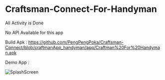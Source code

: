 # Craftsman-Connect-For-Handyman
All Activity is Done

No API Available for this app

Build Apk :
https://github.com/PengPengPoka/Craftsman-Connect/blob/craftmanApp_handyman/app/Craftman%20For%20Handyman.apk

Demo App :

![SplashScreen]([https://github.com/logos/github-logo.png](https://github.com/Lamz16/craftmanHandyman/blob/master/images/1.jpg)https://github.com/Lamz16/craftmanHandyman/blob/master/images/1.jpg)
